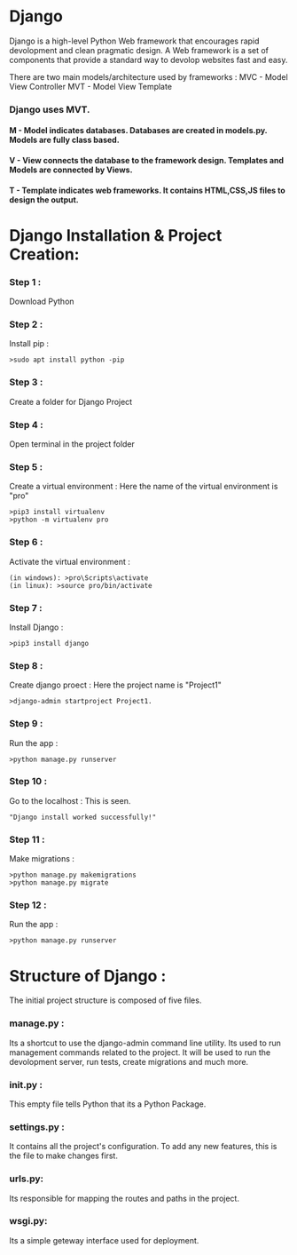 # Django

Django is a high-level Python Web framework that encourages rapid devolopment and clean pragmatic design. A Web framework is a set of components that provide a standard way to devolop websites fast and easy.

There are two main models/architecture used by frameworks :
MVC - Model View Controller
MVT - Model View Template

### Django uses MVT.
#### M - Model indicates databases. Databases are created in models.py. Models are fully class based.
#### V - View connects the database to the framework design. Templates and Models are connected by Views. 
#### T - Template indicates web frameworks. It contains HTML,CSS,JS files to design the output.


# Django Installation & Project Creation:

### Step 1 : 

Download Python

### Step 2 :

Install pip :

```
>sudo apt install python -pip
```

### Step 3 :

Create a folder for Django Project

### Step 4 :

Open terminal in the project folder

### Step 5 :

Create a virtual environment :
Here the name of the virtual environment is "pro"

```
>pip3 install virtualenv
>python -m virtualenv pro
```

### Step 6 :

Activate the virtual environment :

```
(in windows): >pro\Scripts\activate
(in linux): >source pro/bin/activate
```

### Step 7 :

Install Django :

```
>pip3 install django
```

### Step 8 :

Create django proect :
Here the project name is "Project1"

```
>django-admin startproject Project1.
```

### Step 9 :

Run the app :

```
>python manage.py runserver
```

### Step 10 :

Go to the localhost : 
This is seen.

```
"Django install worked successfully!"
```

### Step 11 :

Make migrations : 

```
>python manage.py makemigrations
>python manage.py migrate
```

### Step 12 :

Run the app :

```
>python manage.py runserver
```



# Structure of Django :

The initial project structure is composed of five files. 

### manage.py : 
Its a shortcut to use the django-admin command line utility. Its used to run management commands related to the project. It will be used to run the devolopment server, run tests, create migrations and much more.

### __init__.py : 
This empty file tells Python that its a Python Package.

### settings.py : 
It contains all the project's configuration. To add any new features, this is the file to make changes first.

### urls.py:
Its responsible for mapping the routes and paths in the project. 

### wsgi.py:
Its a simple geteway interface used for deployment.
